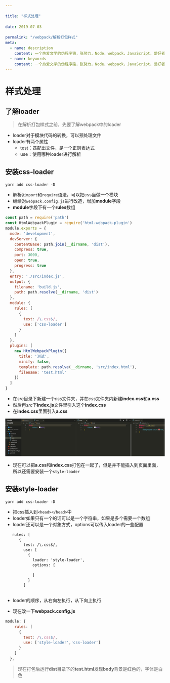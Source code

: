 ```yaml
---

title: "样式处理"

date: 2019-07-03

permalink: "/webpack/解析打包样式"
meta:
  - name: description
    content: 一个热爱文学的伪程序猿，张努力，Node，webpack，JavaScript，爱好者，博客
  - name: keywords
    content: 一个热爱文学的伪程序猿，张努力，Node，webpack，JavaScript，爱好者，博客
---
```


# 样式处理

## 了解loader

> 在解析打包样式之前，先要了解webpack中的loader

 - loader对于模块代码的转换，可以预处理文件
 - loader有两个属性
   - test：匹配出文件，是一个正则表达式
   - use：使用哪种loader进行解析

## 安装css-loader

`yarn add css-loader -D`

- 解析`@import`和`require`语法，可以把css当做一个模块
- 继续对`webpack.config.js`进行改造，增加**module**字段
- **module**字段下有一个**rules**数组

```javascript
const path = require('path')
const HtmlWebpackPlugin = require('html-webpack-plugin')
module.exports = {
  mode: 'development',
  devServer: {
    contentBase: path.join(__dirname, 'dist'),
    compress: true,
    port: 3000,
    open: true,
    progress: true
  },
  entry: './src/index.js',
  output: {
    filename: 'build.js',
    path: path.resolve(__dirname, 'dist')
  },
  module: {
    rules: [
      {
        test: /\.css$/,
        use: ['css-loader']
      }
    ]
  },
  plugins: [
    new HtmlWebpackPlugin({
      title: '测试',
      minify: false,
      template: path.resolve(__dirname, 'src/index.html'),
      filename: 'test.html'
    })
  ]
}
```



- 在*src*目录下新建一个*css*文件夹，并在*css*文件夹内新建**index.css**和**a.css**
- 然后再*src*下**index.js**文件里引入这个**index.css**
- 在**index.css**里面引入**a.css**

![](./img/08.png)

- 现在可以把**a.css**和**index.css**打包在一起了，但是并不能插入到页面里面，所以还需要安装一个`style-loader`

## 安装style-loader

`yarn add css-loader -D`

- 把css插入到`<head></head>`中
- loader如果只有一个的话可以是一个字符串，如果是多个需要一个数组
- loader还可以是一个对象方式，options可以传入loader的一些配置

```
   rules: [
      {
        test: /\.css$/,
        use: [
          {
            loader: 'style-loader',
            options: {

            }
          }
        ]
      
```



- loader的顺序，从右向左执行，从下向上执行

- 现在改一下**webpack.config.js**

```javascript
module: {
    rules: [
      {
        test: /\.css$/,
        use: ['style-loader','css-loader']
      }
    ]
  },
```

> 现在打包后运行**dist**目录下的**test.html**发现**body**背景是红色的，字体是白色